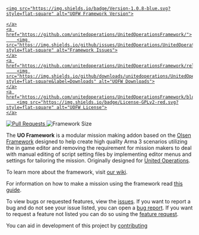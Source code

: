<p align="center">
    <a href="https://github.com/unitedoperations/UnitedOperationsFramework/releases">

    <img src="https://img.shields.io/badge/Version-1.0.8-blue.svg?style=flat-square" alt="UOFW Framework Version">

    </a>
    <a href="https://github.com/unitedoperations/UnitedOperationsFramework/">
        <img src="https://img.shields.io/github/issues/UnitedOperations/UnitedOperationsFramework.svg?style=flat-square" alt="Framework Issues">
    </a>
    <a href="https://github.com/unitedoperations/UnitedOperationsFramework/releases">
        <img src="https://img.shields.io/github/downloads/unitedoperations/UnitedOperationsFramework/total.svg?style=flat-square&label=Downloads" alt="UOFW Downloads">
    </a>
    <a href="https://github.com/unitedoperations/UnitedOperationsFramework/blob/master/LICENSE">
        <img src="https://img.shields.io/badge/License-GPLv2-red.svg?style=flat-square" alt="UOFW License">
    </a>
  <a href="https://github.com/unitedoperations/UnitedOperationsFramework/pulls">
        <img src="https://img.shields.io/github/issues-pr-raw/UnitedOperations/UnitedOperationsFramework.svg?style=flat-square" alt="Pull Requests">
    </a>
    <img src="https://img.shields.io/github/languages/code-size/UnitedOperations/UnitedOperationsFramework.svg?style=flat-square" alt="Framework Size">
</p>

The **UO Framework** is a modular mission making addon based on the [Olsen Framework](https://github.com/dklollol/Olsen-Framework-Arma-3) designed to help create high quality Arma 3 scenarios utilizing the in game editor and removing the requirement for mission makers to deal with manual editing of script setting files by implementing editor menus and settings for tailoring the mission. Originally designed for [United Operations](http://unitedoperations.net/).

To learn more about the framework, visit [our wiki](https://unitedoperations.github.io/UnitedOperationsFramework/).

For information on how to make a mission using the framework read [this guide](https://unitedoperations.github.io/UnitedOperationsFramework/docs/mission-makers/basic-setup/).

To view bugs or requested features, view the [issues](https://github.com/unitedoperations/UnitedOperationsFramework/issues). If you want to report a bug and do not see your issue listed, you can open a [bug report](https://github.com/unitedoperations/UnitedOperationsFramework/issues/new?template=bug_report.md). If you want to request a feature not listed you can do so using the [feature request](https://github.com/unitedoperations/UnitedOperationsFramework/issues/new?template=feature_request.md).

You can aid in development of this project by [contributing](https://github.com/unitedoperations/UnitedOperationsFramework/blob/master/.github/CONTRIBUTING.md)

